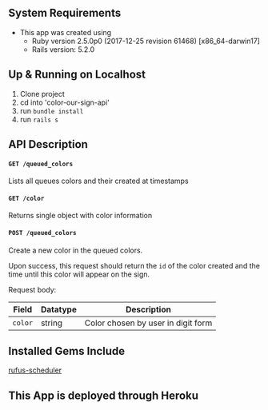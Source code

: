 ## System Requirements
- This app was created using
  - Ruby version 2.5.0p0 (2017-12-25 revision 61468) [x86_64-darwin17]
  - Rails version: 5.2.0

## Up & Running on Localhost
1. Clone project
2. cd into 'color-our-sign-api'
3. run `bundle install`
4. run `rails s`

## API Description

#### `GET /queued_colors`
Lists all queues colors and their created at timestamps

#### `GET /color`
Returns single object with color information

#### `POST /queued_colors`
Create a new color in the queued colors.

Upon success, this request should return the `id` of the color created and the time until this color will appear on the sign.

Request body:

| Field         | Datatype            | Description
|---------------|---------------------|------------
| `color` | string             | Color chosen by user in digit form

## Installed Gems Include

[rufus-scheduler](https://github.com/jmettraux/rufus-scheduler)

## This App is deployed through Heroku
